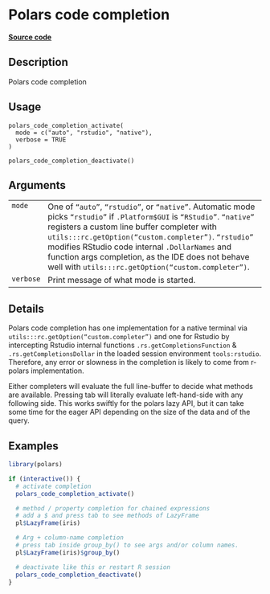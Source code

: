 

# Polars code completion

[**Source code**](https://github.com/pola-rs/r-polars/tree/97c09bc0a6fc3d166744dbddd037b49e8d8fc6c2/R/autocompletion.R#L47)

## Description

Polars code completion

## Usage

<pre><code class='language-R'>polars_code_completion_activate(
  mode = c("auto", "rstudio", "native"),
  verbose = TRUE
)

polars_code_completion_deactivate()
</code></pre>

## Arguments

<table>
<tr>
<td style="white-space: nowrap; font-family: monospace; vertical-align: top">
<code id="polars_code_completion_activate_:_mode">mode</code>
</td>
<td>
One of <code>“auto”</code>, <code>“rstudio”</code>, or
<code>“native”</code>. Automatic mode picks <code>“rstudio”</code> if
<code>.Platform$GUI</code> is <code>“RStudio”</code>.
<code>“native”</code> registers a custom line buffer completer with
<code>utils:::rc.getOption(“custom.completer”)</code>.
<code>“rstudio”</code> modifies RStudio code internal
<code>.DollarNames</code> and function args completion, as the IDE does
not behave well with
<code>utils:::rc.getOption(“custom.completer”)</code>.
</td>
</tr>
<tr>
<td style="white-space: nowrap; font-family: monospace; vertical-align: top">
<code id="polars_code_completion_activate_:_verbose">verbose</code>
</td>
<td>
Print message of what mode is started.
</td>
</tr>
</table>

## Details

Polars code completion has one implementation for a native terminal via
<code>utils:::rc.getOption(“custom.completer”)</code> and one for
Rstudio by intercepting Rstudio internal functions
<code>.rs.getCompletionsFunction</code> &
<code>.rs.getCompletionsDollar</code> in the loaded session environment
<code>tools:rstudio</code>. Therefore, any error or slowness in the
completion is likely to come from r-polars implementation.

Either completers will evaluate the full line-buffer to decide what
methods are available. Pressing tab will literally evaluate
left-hand-side with any following side. This works swiftly for the
polars lazy API, but it can take some time for the eager API depending
on the size of the data and of the query.

## Examples

``` r
library(polars)

if (interactive()) {
  # activate completion
  polars_code_completion_activate()

  # method / property completion for chained expressions
  # add a $ and press tab to see methods of LazyFrame
  pl$LazyFrame(iris)

  # Arg + column-name completion
  # press tab inside group_by() to see args and/or column names.
  pl$LazyFrame(iris)$group_by()

  # deactivate like this or restart R session
  polars_code_completion_deactivate()
}
```

